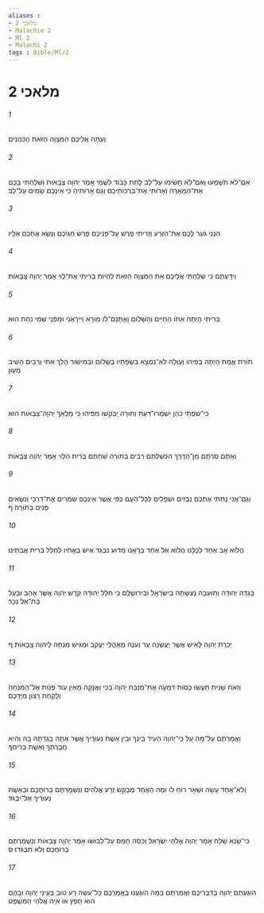 ```yaml
---
aliases : 
- מלאכי 2
- Malachie 2
- Ml 2
- Malachi 2
tags : Bible/Ml/2
---
```


# מלאכי 2

###### 1
וְעַתָּה אֲלֵיכֶם הַמִּצְוָה הַזֹּאת הַכֹּהֲנִים׃
###### 2
אִם־לֹא תִשְׁמְעוּ וְאִם־לֹא תָשִׂימוּ עַל־לֵב לָתֵת כָּבֹוד לִשְׁמִי אָמַר יְהוָה צְבָאֹות וְשִׁלַּחְתִּי בָכֶם אֶת־הַמְּאֵרָה וְאָרֹותִי אֶת־בִּרְכֹותֵיכֶם וְגַם אָרֹותִיהָ כִּי אֵינְכֶם שָׂמִים עַל־לֵב׃
###### 3
הִנְנִי גֹעֵר לָכֶם אֶת־הַזֶּרַע וְזֵרִיתִי פֶרֶשׁ עַל־פְּנֵיכֶם פֶּרֶשׁ חַגֵּיכֶם וְנָשָׂא אֶתְכֶם אֵלָיו׃
###### 4
וִידַעְתֶּם כִּי שִׁלַּחְתִּי אֲלֵיכֶם אֵת הַמִּצְוָה הַזֹּאת לִהְיֹות בְּרִיתִי אֶת־לֵוִי אָמַר יְהוָה צְבָאֹות׃
###### 5
בְּרִיתִי הָיְתָה אִתֹּו הַחַיִּים וְהַשָּׁלֹום וָאֶתְּנֵם־לֹו מֹורָא וַיִּירָאֵנִי וּמִפְּנֵי שְׁמִי נִחַת הוּא׃
###### 6
תֹּורַת אֱמֶת הָיְתָה בְּפִיהוּ וְעַוְלָה לֹא־נִמְצָא בִשְׂפָתָיו בְּשָׁלֹום וּבְמִישֹׁור הָלַךְ אִתִּי וְרַבִּים הֵשִׁיב מֵעָוֹן׃
###### 7
כִּי־שִׂפְתֵי כֹהֵן יִשְׁמְרוּ־דַעַת וְתֹורָה יְבַקְשׁוּ מִפִּיהוּ כִּי מַלְאַךְ יְהוָה־צְבָאֹות הוּא׃
###### 8
וְאַתֶּם סַרְתֶּם מִן־הַדֶּרֶךְ הִכְשַׁלְתֶּם רַבִּים בַּתֹּורָה שִׁחַתֶּם בְּרִית הַלֵּוִי אָמַר יְהוָה צְבָאֹות׃
###### 9
וְגַם־אֲנִי נָתַתִּי אֶתְכֶם נִבְזִים וּשְׁפָלִים לְכָל־הָעָם כְּפִי אֲשֶׁר אֵינְכֶם שֹׁמְרִים אֶת־דְּרָכַי וְנֹשְׂאִים פָּנִים בַּתֹּורָה׃ ף
###### 10
הֲלֹוא אָב אֶחָד לְכֻלָּנוּ הֲלֹוא אֵל אֶחָד בְּרָאָנוּ מַדּוּעַ נִבְגַּד אִישׁ בְּאָחִיו לְחַלֵּל בְּרִית אֲבֹתֵינוּ׃
###### 11
בָּגְדָה יְהוּדָה וְתֹועֵבָה נֶעֶשְׂתָה בְיִשְׂרָאֵל וּבִירוּשָׁלִָם כִּי חִלֵּל יְהוּדָה קֹדֶשׁ יְהוָה אֲשֶׁר אָהֵב וּבָעַל בַּת־אֵל נֵכָר׃
###### 12
יַכְרֵת יְהוָה לָאִישׁ אֲשֶׁר יַעֲשֶׂנָּה עֵר וְעֹנֶה מֵאָהֳלֵי יַעֲקֹב וּמַגִּישׁ מִנְחָה לַיהוָה צְבָאֹות׃ ף
###### 13
וְזֹאת שֵׁנִית תַּעֲשׂוּ כַּסֹּות דִּמְעָה אֶת־מִזְבַּח יְהוָה בְּכִי וַאֲנָקָה מֵאֵין עֹוד פְּנֹות אֶל־הַמִּנְחָה וְלָקַחַת רָצֹון מִיֶּדְכֶם׃
###### 14
וַאֲמַרְתֶּם עַל־מָה עַל כִּי־יְהוָה הֵעִיד בֵּינְךָ וּבֵין אֵשֶׁת נְעוּרֶיךָ אֲשֶׁר אַתָּה בָּגַדְתָּה בָּהּ וְהִיא חֲבֶרְתְּךָ וְאֵשֶׁת בְּרִיתֶךָ׃
###### 15
וְלֹא־אֶחָד עָשָׂה וּשְׁאָר רוּחַ לֹו וּמָה הָאֶחָד מְבַקֵּשׁ זֶרַע אֱלֹהִים וְנִשְׁמַרְתֶּם בְּרוּחֲכֶם וּבְאֵשֶׁת נְעוּרֶיךָ אַל־יִבְגֹּד׃
###### 16
כִּי־שָׂנֵא שַׁלַּח אָמַר יְהוָה אֱלֹהֵי יִשְׂרָאֵל וְכִסָּה חָמָס עַל־לְבוּשֹׁו אָמַר יְהוָה צְבָאֹות וְנִשְׁמַרְתֶּם בְּרוּחֲכֶם וְלֹא תִבְגֹּדוּ׃ ס
###### 17
הֹוגַעְתֶּם יְהוָה בְּדִבְרֵיכֶם וַאֲמַרְתֶּם בַּמָּה הֹוגָעְנוּ בֶּאֱמָרְכֶם כָּל־עֹשֵׂה רָע טֹוב בְּעֵינֵי יְהוָה וּבָהֶם הוּא חָפֵץ אֹו אַיֵּה אֱלֹהֵי הַמִּשְׁפָּט׃
